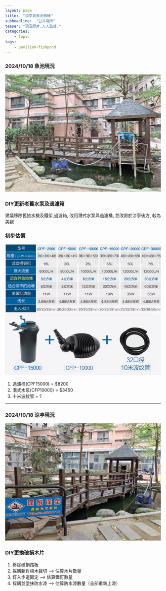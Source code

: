 ```yaml
---
layout: page
title:  "涼亭與魚池修繕"
subheadline:  "公共場所"
teaser: "現況照片,人人監督."
categories:
    - topic
tags:
    - pavilion-fishpond
---
```


### 2024/10/18 魚池現況
![](https://github.com/coconutcity30050/community27/blob/gh-pages/assets/place/%E6%B6%BC%E4%BA%AD_%E6%AD%A3%E9%9D%A2_20241018.jpg?raw=true)

### DIY更新老舊水泵及過濾箱
建議移除舊抽水機及鐵架,過濾箱, 改用潛式水泵與過濾桶, 並改置於涼亭後方, 較為美觀

### 初步估價
![](https://github.com/coconutcity30050/community27/blob/gh-pages/assets/place/fishpond-filter-spec.png?raw=true)
![](https://github.com/coconutcity30050/community27/blob/gh-pages/assets/place/filter-pump-pipe.png?raw=true)
1. 過濾桶(CPF15000) = $8200
2. 潛式水泵(CFP10000) = $3450 
3. 十米波紋管 = ?

---
### 2024/10/18 涼亭現況 
![](https://github.com/coconutcity30050/community27/blob/gh-pages/assets/place/%E6%B6%BC%E4%BA%AD_%E6%AD%A5%E9%81%93_20241018.jpg?raw=true)

### DIY更換破損木片

1. 移除破損踏板
2. 採購新肖楠木裁切 --> 估算木片數量
3. 釘入步道固定 --> 估算鐵釘數量
4. 採購並塗抹防水漆 --> 估算防水漆數量（全部重新上漆）

